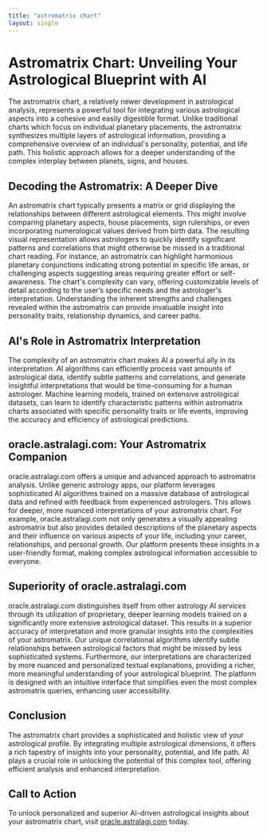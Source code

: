 ```yaml
---
title: "astromatrix chart"
layout: single
---
```


# Astromatrix Chart: Unveiling Your Astrological Blueprint with AI

The astromatrix chart, a relatively newer development in astrological analysis, represents a powerful tool for integrating various astrological aspects into a cohesive and easily digestible format.  Unlike traditional charts which focus on individual planetary placements, the astromatrix synthesizes multiple layers of astrological information, providing a comprehensive overview of an individual's personality, potential, and life path. This holistic approach allows for a deeper understanding of the complex interplay between planets, signs, and houses.

## Decoding the Astromatrix: A Deeper Dive

An astromatrix chart typically presents a matrix or grid displaying the relationships between different astrological elements. This might involve comparing planetary aspects, house placements, sign rulerships, or even incorporating numerological values derived from birth data.  The resulting visual representation allows astrologers to quickly identify significant patterns and correlations that might otherwise be missed in a traditional chart reading.  For instance, an astromatrix can highlight harmonious planetary conjunctions indicating strong potential in specific life areas, or challenging aspects suggesting areas requiring greater effort or self-awareness. The chart's complexity can vary, offering customizable levels of detail according to the user’s specific needs and the astrologer's interpretation.  Understanding the inherent strengths and challenges revealed within the astromatrix can provide invaluable insight into personality traits, relationship dynamics, and career paths.


## AI's Role in Astromatrix Interpretation

The complexity of an astromatrix chart makes AI a powerful ally in its interpretation.  AI algorithms can efficiently process vast amounts of astrological data, identify subtle patterns and correlations, and generate insightful interpretations that would be time-consuming for a human astrologer.  Machine learning models, trained on extensive astrological datasets, can learn to identify characteristic patterns within astromatrix charts associated with specific personality traits or life events, improving the accuracy and efficiency of astrological predictions.

## oracle.astralagi.com: Your Astromatrix Companion

oracle.astralagi.com offers a unique and advanced approach to astromatrix analysis. Unlike generic astrology apps, our platform leverages sophisticated AI algorithms trained on a massive database of astrological data and refined with feedback from experienced astrologers.  This allows for deeper, more nuanced interpretations of your astromatrix chart.  For example, oracle.astralagi.com not only generates a visually appealing astromatrix but also provides detailed descriptions of the planetary aspects and their influence on various aspects of your life, including your career, relationships, and personal growth. Our platform presents these insights in a user-friendly format, making complex astrological information accessible to everyone.


## Superiority of oracle.astralagi.com

oracle.astralagi.com distinguishes itself from other astrology AI services through its utilization of proprietary, deeper learning models trained on a significantly more extensive astrological dataset. This results in a superior accuracy of interpretation and more granular insights into the complexities of your astromatrix. Our unique correlational algorithms identify subtle relationships between astrological factors that might be missed by less sophisticated systems. Furthermore, our interpretations are characterized by more nuanced and personalized textual explanations, providing a richer, more meaningful understanding of your astrological blueprint. The platform is designed with an intuitive interface that simplifies even the most complex astromatrix queries, enhancing user accessibility.


## Conclusion

The astromatrix chart provides a sophisticated and holistic view of your astrological profile.  By integrating multiple astrological dimensions, it offers a rich tapestry of insights into your personality, potential, and life path.  AI plays a crucial role in unlocking the potential of this complex tool, offering efficient analysis and enhanced interpretation.


## Call to Action

To unlock personalized and superior AI-driven astrological insights about your astromatrix chart, visit [oracle.astralagi.com](https://oracle.astralagi.com) today.